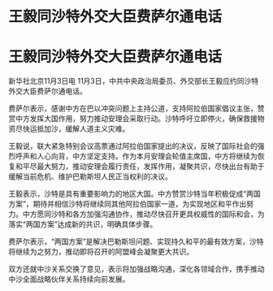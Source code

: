 # 王毅同沙特外交大臣费萨尔通电话

# 王毅同沙特外交大臣费萨尔通电话

新华社北京11月3日电 11月3日，中共中央政治局委员、外交部长王毅应约同沙特外交大臣费萨尔通电话。

费萨尔表示，感谢中方在巴以冲突问题上主持公道，支持阿拉伯国家倡议主张，赞赏中方发挥大国作用，努力推动安理会采取行动。沙特呼吁立即停火，确保救援物资尽快运抵加沙，缓解人道主义灾难。

王毅说，联大紧急特别会议高票通过阿拉伯国家提出的决议，反映了国际社会的强烈呼声和人心向背，中方坚定支持。作为本月安理会轮值主席国，中方将继续为恢复和平尽最大努力，推动安理会履行责任，发挥作用，凝聚共识，尽快出台有助于缓解当前危机、维护巴勒斯坦人民正当权利的决议。

王毅表示，沙特是具有重要影响力的地区大国。中方赞赏沙特当年积极促成“两国方案”，期待并相信沙特将继续同其他阿拉伯国家一道，为实现地区和平作出努力。中方愿同沙特和各方加强沟通协作，推动尽快召开更具权威性的国际和会，为落实“两国方案”达成新的共识，明确具体步骤。

费萨尔表示，“两国方案”是解决巴勒斯坦问题、实现持久和平的最有效方案，沙特将继续为之努力，推动即将召开的阿盟峰会凝聚更大共识。

双方还就中沙关系交换了意见，表示将加强战略沟通，深化各领域合作，携手推动中沙全面战略伙伴关系持续向前发展。

